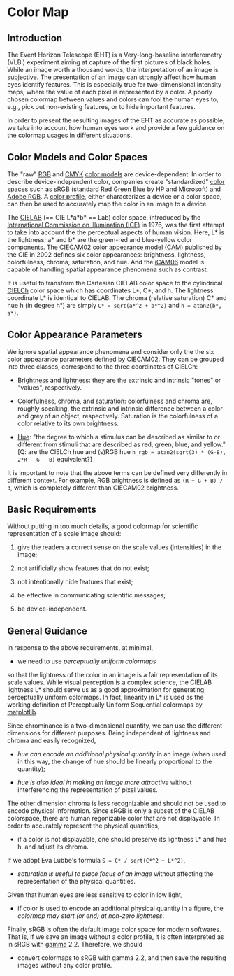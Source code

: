 # Color Map

## Introduction

The Event Horizon Telescope (EHT) is a Very-long-baseline
interferometry (VLBI) experiment aiming at capture of the first
pictures of black holes.  While an image worth a thousand words, the
interpretation of an image is subjective.  The presentation of an
image can strongly affect how human eyes identify features.  This is
especially true for two-dimensional intensity maps, where the value of
each pixel is represented by a color.  A poorly chosen colormap
between values and colors can fool the human eyes to, e.g., pick out
non-existing features, or to hide important features.

In order to present the resulting images of the EHT as accurate as
possible, we take into account how human eyes work and provide a few
guidance on the colormap usages in different situations.

## Color Models and Color Spaces

The "raw" [RGB](https://en.wikipedia.org/wiki/RGB_color_model) and
[CMYK](https://en.wikipedia.org/wiki/CMYK_color_model) [color
models](https://en.wikipedia.org/wiki/Color_model) are
device-dependent.  In order to describe device-independent color,
companies create "standardized" [color
spaces](https://en.wikipedia.org/wiki/Color_space) such as
[sRGB](https://en.wikipedia.org/wiki/SRGB) (standard Red Green Blue by
HP and Microsoft) and [Adobe RGB](https://en.wikipedia.org/wiki/Adobe_RGB_color_space).  A [color
profile](https://en.wikipedia.org/wiki/ICC_profile), either
characterizes a device or a color space, can then be used to
accurately map the color in an image to a device.

The [CIELAB](https://en.wikipedia.org/wiki/CIELAB_color_space) (== CIE
L\*a\*b\* == Lab) color space, introduced by the [International
Commission on Illumination (ICE)](https://en.wikipedia.org/wiki/International_Commission_on_Illumination)
in 1976, was the first attempt to take into account the the perceptual
aspects of human vision.  Here, L\* is the lightness; a\* and b\* are
the green-red and blue-yellow color components.  The
[CIECAM02](https://en.wikipedia.org/wiki/CIECAM02)
[color appearance model (CAM)](https://en.wikipedia.org/wiki/Color_appearance_model)
published by the CIE in 2002 defines six color appearances:
brightness, lightness, colorfulness, chroma, saturation, and hue.  And
the [iCAM06](https://en.wikipedia.org/wiki/Color_appearance_model#iCAM06)
model is capable of handling spatial appearance phenomena such as
contrast.

It is useful to transform the Cartesian CIELAB color space to the
cylindrical [CIELCh](https://en.wikipedia.org/wiki/CIELAB_color_space#Cylindrical_representation:_CIELCh_or_CIEHLC)
color space which has coordinates L\*, C\*, and h.  The lightness
coordinate L\* is identical to CIELAB.  The chroma (relative
saturation) C\* and hue h (in degree h°) are simply `C* = sqrt(a*^2 +
b*^2)` and `h = atan2(b*, a*)`.

## Color Appearance Parameters

We ignore spatial appearance phenomena and consider only the the six
color appearance parameters defined by CIECAM02.  They can be grouped
into three classes, correspond to the three coordinates of CIELCh:

- [Brightness](https://en.wikipedia.org/wiki/Brightness) and
  [lightness](https://en.wikipedia.org/wiki/Lightness): they are the
  extrinsic and intrinsic "tones" or "values", respectively.

- [Colorfulness](https://en.wikipedia.org/wiki/Colorfulness),
  [chroma](https://en.wikipedia.org/wiki/Colorfulness#Chroma_in_CIE_1976_L*a*b*_and_L*u*v*_color_spaces),
  and [saturation](https://en.wikipedia.org/wiki/Colorfulness#Saturation):
  colorfulness and chroma are, roughly speaking, the extrinsic and
  intrinsic difference between a color and grey of an object,
  respectively.  Saturation is the colorfulness of a color relative to
  its own brightness.

- [Hue](https://en.wikipedia.org/wiki/Hue): "the degree to which a
  stimulus can be described as similar to or different from stimuli
  that are described as red, green, blue, and yellow."  [Q: are the
  CIELCh hue and (s)RGB hue `h_rgb = atan2(sqrt(3) * (G-B), 2*R - G -
  B)` equivalent?]

It is important to note that the above terms can be defined very
differently in different context.  For example, RGB brightness is
defined as `(R + G + B) / 3`, which is completely different than
CIECAM02 brightness.

## Basic Requirements

Without putting in too much details, a good colormap for scientific
representation of a scale image should:

1. give the readers a correct sense on the scale values (intensities)
   in the image;

2. not artificially show features that do not exist;

3. not intentionally hide features that exist;

4. be effective in communicating scientific messages;

5. be device-independent.

## General Guidance

In response to the above requirements, at minimal,

- we need to use *perceptually uniform colormaps*

so that the lightness of the color in an image is a fair
representation of its scale values.  While visual perception is a
complex science, the CIELAB lightness L\* should serve us as a good
approximation for generating perceptually uniform colormaps.  In fact,
linearity in L\* is used as the working definition of Perceptually
Uniform Sequential colormaps by
[matplotlib](https://matplotlib.org/users/colormaps.html).

Since chrominance is a two-dimensional quantity, we can use the
different dimensions for different purposes.  Being independent of
lightness and chroma and easily recognized,

- *hue can encode an additional physical quantity* in an image (when
  used in this way, the change of hue should be linearly proportional
  to the quantity);

- *hue is also ideal in making an image more attractive* without
  interferencing the representation of pixel values.

The other dimension chroma is less recognizable and should not be used
to encode physical information.  Since sRGB is only a subset of the
CIELAB colorspace, there are human regonizable color that are not
displayable.  In order to accurately represent the physical
quantities,

- if a color is not displayable, one should preserve its lightness L\*
  and hue h, and adjust its chroma.

If we adopt Eva Lubbe's formula `S = C* / sqrt(C*^2 + L*^2)`,

- *saturation is useful to place focus of an image* without affecting
  the representation of the physical quantities.

Given that human eyes are less sensitive to color in low light,

- if color is used to encode an additional physical quantity in a
  figure, the *colormap may start (or end) at non-zero lightness*.

Finally, sRGB is often the default image color space for modern
softwares.  That is, if we save an image without a color profile, it
is often interpreted as in sRGB with [gamma](https://en.wikipedia.org/wiki/Gamma_correction) 2.2.
Therefore, we should

- convert colormaps to sRGB with gamma 2.2, and then save the
  resulting images without any color profile.
